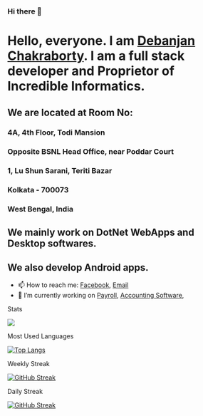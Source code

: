 ### Hi there 👋

<!--
**frontlook-admin/frontlook-admin** is a ✨ _special_ ✨ repository because its `README.md` (this file) appears on your GitHub profile.

Here are some ideas to get you started:

- 🔭 I’m currently working on ...
- 🌱 I’m currently learning ...
- 👯 I’m looking to collaborate on ...
- 🤔 I’m looking for help with ...
- 💬 Ask me about ...
- 📫 How to reach me: ...
- 😄 Pronouns: ...
- ⚡ Fun fact: ...


[![](https://github-readme-stats.vercel.app/api?username=emeraldsoff&show_icons=true&theme=dark)](https://github.com/emeraldsoff)
-->
# Hello, everyone. I am [Debanjan Chakraborty](https://facebook.com/devc100). I am a full stack developer and Proprietor of Incredible Informatics.
## We are located at Room No:
### 4A, 4th Floor, Todi Mansion
### Opposite BSNL Head Office, near Poddar Court
### 1, Lu Shun Sarani, Teriti Bazar
### Kolkata - 700073
### West Bengal, India
  
## We mainly work on DotNet WebApps and Desktop softwares. 
## We also develop Android apps.

- 📫 How to reach me: <!--[Twitter](https://twitter.com/devc101),-->[Facebook](https://facebook.com/devc100), [Email](incredibleinformatics@gmail.com)
- 🔭 I’m currently working on [Payroll](https://github.com/frontlook-admin/payrollDPS), [Accounting Software](https://github.com/frontlook-admin/AccLead),

Stats

[![](https://github-readme-stats.vercel.app/api?username=frontlook-admin&count_private=true&show_icons=true&theme=dark)](https://github.com/frontlook-admin)

Most Used Languages

[![Top Langs](https://github-readme-stats.vercel.app/api/top-langs/?username=frontlook-admin&count_private=true&layout=compact&theme=dark)](https://github.com/frontlook-admin)

Weekly Streak

[![GitHub Streak](https://streak-stats.demolab.com?user=frontlook-admin&theme=dark&mode=weekly&fire=DD2727&sideNums=1982DD&currStreakNum=FF1854&sideLabels=01C658&dates=8EB0DD&currStreakLabel=07C3DD)](https://github.com/frontlook-admin)

Daily Streak

[![GitHub Streak](https://streak-stats.demolab.com?user=frontlook-admin&theme=dark&fire=DD2727&sideNums=1982DD&currStreakNum=FF1854&sideLabels=01C658&dates=8EB0DD&currStreakLabel=07C3DD)](https://github.com/frontlook-admin)
